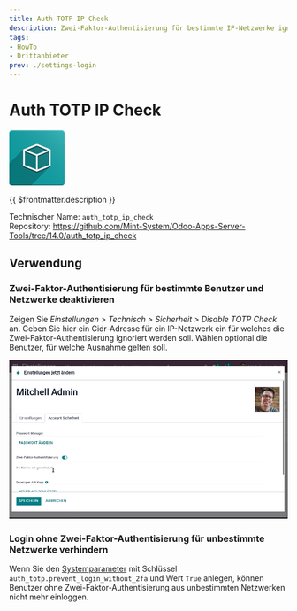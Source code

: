 ```yaml
---
title: Auth TOTP IP Check
description: Zwei-Faktor-Authentisierung für bestimmte IP-Netzwerke ignorieren.
tags:
- HowTo
- Drittanbieter
prev: ./settings-login
---
```

# Auth TOTP IP Check
![icon_oms_box](assets/icon_oms_box.png)

{{ $frontmatter.description }}

Technischer Name: `auth_totp_ip_check`\
Repository: <https://github.com/Mint-System/Odoo-Apps-Server-Tools/tree/14.0/auth_totp_ip_check>

## Verwendung

### Zwei-Faktor-Authentisierung für bestimmte Benutzer und Netzwerke deaktivieren

Zeigen Sie *Einstellungen > Technisch > Sicherheit > Disable TOTP Check* an. Geben Sie hier ein Cidr-Adresse für ein IP-Netzwerk ein für welches die Zwei-Faktor-Authentisierung ignoriert werden soll. Wählen optional die Benutzer, für welche Ausnahme gelten soll.

![Auth TOTP IP Check](assets/Auth%20TOTP%20IP%20Check.gif)

### Login ohne Zwei-Faktor-Authentisierung für unbestimmte Netzwerke verhindern

Wenn Sie den [Systemparameter](Development.md#Systemparameter%20anlegen) mit Schlüssel `auth_totp.prevent_login_without_2fa` und Wert `True` anlegen, können Benutzer ohne Zwei-Faktor-Authentisierung aus unbestimmten Netzwerken nicht mehr einloggen.

